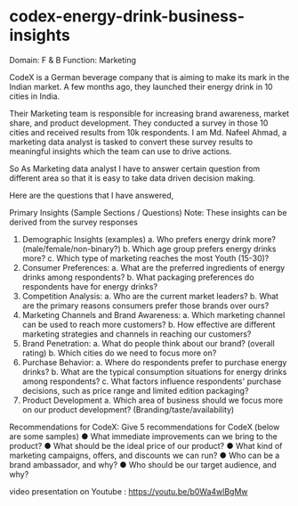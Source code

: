 # codex-energy-drink-business-insights

Domain: F & B   Function: Marketing  

CodeX is a German beverage company that is aiming to make its mark in the Indian market. A few months ago, they launched their energy drink in 10 cities in India.

Their Marketing team is responsible for increasing brand awareness, market share, and product development. They conducted a survey in those 10 cities and received results from 10k respondents. I am Md. Nafeel Ahmad, a marketing data analyst is tasked to convert these survey results to meaningful insights which the team can use to drive actions.

So As Marketing data analyst I have to answer certain question from different area so that it is easy to take data driven decision making.

Here are the questions that I have answered,

Primary Insights (Sample Sections / Questions)
Note: These insights can be derived from the survey responses
1. Demographic Insights (examples)
a. Who prefers energy drink more? (male/female/non-binary?)
b. Which age group prefers energy drinks more?
c. Which type of marketing reaches the most Youth (15-30)?
2. Consumer Preferences:
a. What are the preferred ingredients of energy drinks among respondents?
b. What packaging preferences do respondents have for energy drinks?
3. Competition Analysis:
a. Who are the current market leaders?
b. What are the primary reasons consumers prefer those brands over ours?
4. Marketing Channels and Brand Awareness:
a. Which marketing channel can be used to reach more customers?
b. How effective are different marketing strategies and channels in reaching our 
customers?
5. Brand Penetration:
a. What do people think about our brand? (overall rating)
b. Which cities do we need to focus more on?
6. Purchase Behavior:
a. Where do respondents prefer to purchase energy drinks?
b. What are the typical consumption situations for energy drinks among 
respondents?
c. What factors influence respondents' purchase decisions, such as price range and 
limited edition packaging?
7. Product Development
a. Which area of business should we focus more on our product development? 
(Branding/taste/availability)

Recommendations for CodeX:
Give 5 recommendations for CodeX (below are some samples)
● What immediate improvements can we bring to the product?
● What should be the ideal price of our product?
● What kind of marketing campaigns, offers, and discounts we can run?
● Who can be a brand ambassador, and why?
● Who should be our target audience, and why?

video presentation on Youtube : https://youtu.be/b0Wa4wlBgMw

